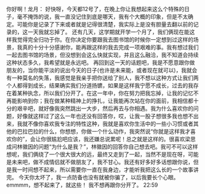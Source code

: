 你好啊！龙月：
   好快呀，今天都12号了，在晚上你让我想起来这么个特殊的日子，毫不掩饰的说，我一直没记住到底是哪天，我有个大概的印象，但是不太确定。可能你是记录了下来或者就是记得很清楚，我实际上是没有胆量去翻以前的记录的，这一天我就忘掉了。
   还有几天，这学期就开学一个月了，我们俩现在能这样我觉得完全归功于你。在你决定你要跟我去图书馆的时候你一定想到过这样的场景，我真的十分十分感谢你，能再跟这样的我去完成一项艰难的事。我有想过我们一起去图书馆的场景，但没想到会这么快就实现，并且这么融洽，我不知道会持续这种状态多久，我希望就是永远吧。
   再回到这一天的话题吧，我是不愿意跟你做朋友的，当你能平淡的说出今天的日子(也许是未来能，或者现在就可以)，我就会有一种莫名的失落，我感觉是我亲手把你送给了别人，我不想以这种方式让我们两个人都得到成长，结果确实我们分道扬镳，如果是这样我宁愿不成长，过去的我存在着某种执念，所以我们分开了。在这一年中，你在努力把我忘掉，让我的记忆不再能影响到你；我在做某种精神上的挣扎，让我能再次站在你的面前，我相信都十分的艰辛吧，就好像我突然跳出一大步，然后再去与你相遇。我为什么喜欢你的问题，好像就这样过了这么一年也还没有回答你，哎，让我一股子想很多我也想不出来，我就不像你喜欢我专注的特性这种，我就是喜欢你生活中的一些小习惯或者其他的巴拉巴拉的什么，你想想，你做一个什么动作，我突然说“你就是这样我才喜欢你的”，会让你很尴尬吧应该，我还嫌总说累呢！总之就是这样的。很喜欢梁思成问林徽因的问题“为什么是我？”，林徽因的回答你自己想去吧。我可不可以这样想呢，我们俩绕了一个很大很大的远，最终又走到了一起，当然不是现在呀，可能是未来吧，做不成情侣就不做朋友了，我不甘心。我还有好多好多话想跟你说，但是我一时间想不起来，所以需要你一直在我身边，才能听我把这么长的一个故事讲完。
   今天你太坏了，我一点防备也没有就被你骗了，以后我要长个心眼。emmmm，想不起来了，就这些！
   我不想再跟你分开了。
   22:59